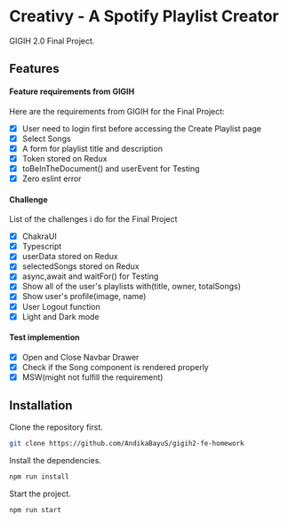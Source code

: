 # Creativy - A Spotify Playlist Creator

GIGIH 2.0 Final Project.

## Features
#### Feature requirements from GIGIH

Here are the requirements from GIGIH for the Final Project:
- [x] User need to login first before accessing the Create Playlist page
- [x] Select Songs
- [x] A form for playlist title and description
- [x] Token stored on Redux
- [x] toBeInTheDocument() and userEvent for Testing
- [x] Zero eslint error

#### Challenge

List of the challenges i do for the Final Project
- [x] ChakraUI
- [x] Typescript
- [x] userData stored on Redux
- [x] selectedSongs stored on Redux
- [x] async,await and waitFor() for Testing
- [x] Show all of the user's playlists with(title, owner, totalSongs)
- [x] Show user's profile(image, name)
- [x] User Logout function 
- [x] Light and Dark mode

#### Test implemention
- [x] Open and Close Navbar Drawer
- [x] Check if the Song component is rendered properly
- [x] MSW(might not fulfill the requirement)  

## Installation

Clone the repository first.

```bash
git clone https://github.com/AndikaBayuS/gigih2-fe-homework
```
Install the dependencies.

```bash
npm run install
```
Start the project.

```bash
npm run start
```
